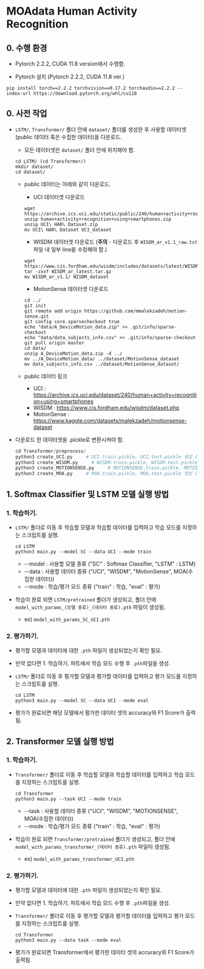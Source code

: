 # MOAdata Human Activity Recognition

## 0. 수행 환경
* Pytorch 2.2.2, CUDA 11.8 version에서 수행함.
  
* Pytorch 설치 (Pytorch 2.2.2, CUDA 11.8 ver.)
```
pip install torch==2.2.2 torchvision==0.17.2 torchaudio==2.2.2 --index-url https://download.pytorch.org/whl/cu118
```


## 0. 사전 작업
* `LSTM/`, `Transformer/` 폴더 안에 `dataset/` 폴더를 생성한 후 사용할 데이터셋(public 데이터 혹은 수집한 데이터)을 다운로드.
  * 모든 데이터셋은 `dataset/` 폴더 안에 위치해야 함.
  ```
  cd LSTM/ (cd Transformer/)
  mkdir dataset/
  cd dataset/
  ```
  * public 데이터는 아래와 같이 다운로드.
    * UCI 데이터셋 다운로드
    ```
    wget https://archive.ics.uci.edu/static/public/240/human+activity+recognition+using+smartphones.zip
    unzip human+activity+recognition+using+smartphones.zip
    unzip UCI\ HAR\ Dataset.zip
    mv UCI\ HAR\ Dataset UCI_dataset
    ```


    * WISDM 데이터셋 다운로드 (**주의** - 다운로드 후 `WISDM_ar_v1.1_raw.txt` 파일 내 일부 line을 수정해야 함.)
    ```
    wget https://www.cis.fordham.edu/wisdm/includes/datasets/latest/WISDM_ar_latest.tar.gz
    tar -zxvf WISDM_ar_latest.tar.gz
    mv WISDM_ar_v1.1/ WISDM_dataset
    ```

    * MotionSense 데이터셋 다운로드
    ```
    cd ../
    git init
    git remote add origin https://github.com/mmalekzadeh/motion-sense.git
    git config core.sparsecheckout true
    echo "data/A_DeviceMotion_data.zip" >> .git/info/sparse-checkout
    echo "data/data_subjects_info.csv" >> .git/info/sparse-checkout
    git pull origin master
    cd data/
    unzip A_DeviceMotion_data.zip -d ../
    mv ../A_DeviceMotion_data/ ../dataset/MotionSense_dataset
    mv data_subjects_info.csv ../dataset/MotionSense_dataset/
    ```  

  * public 데이터 링크
    * UCI : https://archive.ics.uci.edu/dataset/240/human+activity+recognition+using+smartphones
    * WISDM : https://www.cis.fordham.edu/wisdm/dataset.php
    * MotionSense : https://www.kaggle.com/datasets/malekzadeh/motionsense-dataset
 
* 다운로드 한 데이터셋을 .pickle로 변환시켜야 함.
  ```python
  cd Transformer/preprocess/
  python3 create_UCI.py     # UCI.train.pickle, UCI.test.pickle 생성 (public 데이터)
  python3 create_WISDM.py     # WISDM.train.pickle, WISDM.test.pickle 생성 (public 데이터)
  python3 create_MOTIONSENSE.py     # MOTIONSENSE.train.pickle, MOTIONSENSE.test.pickle 생성 (public 데이터)
  python3 create_MOA.py     # MOA.train.pickle, MOA.test.pickle 생성 (수집한 데이터) 
  ```


## 1. Softmax Classifier 및 LSTM 모델 실행 방법 
### 1. 학습하기.
* `LSTM/` 폴더로 이동 후 학습할 모델과 학습할 데이터를 입력하고 학습 모드를 지정하는 스크립트를 실행.
  
  ```
  cd LSTM
  python3 main.py --model SC --data UCI --mode train
  ```

    * --model : 사용할 모델 종류 ("SC" : Softmax Classifier, "LSTM" : LSTM)
    * --data : 사용할 데이터 종류 ("UCI", "WISDM", "MotionSense", MOA(수집한 데이터))
    * --mode : 학습/평가 모드 종류 ("train" : 학습, "eval" : 평가)

* 학습이 완료 되면 `LSTM/pretrained` 폴더가 생성되고, 폴더 안에 `model_with_params_(모델 종류)_(데이터 종류).pth` 파일이 생성됨.
  * ex) `model_with_params_SC_UCI.pth`

### 2. 평가하기.
* 평가할 모델과 데이터에 대한 `.pth` 파일이 생성되었는지 확인 필요.
* 만약 없다면 1. 학습하기. 파트에서 학습 모드 수행 후 `.pth`파일을 생성.
  
* `LSTM/` 폴더로 이동 후 평가할 모델과 평가할 데이터를 입력하고 평가 모드를 지정하는 스크립트를 실행.
  
  ```
  cd LSTM
  python3 main.py --model SC --data UCI --mode eval
  ```
* 평가가 완료되면 해당 모델에서 평가한 데이터 셋의 accuracy와 F1 Score가 출력됨.

## 2. Transformer 모델 실행 방법 
### 1. 학습하기.
* `Transformer/` 폴더로 이동 후 학습할 모델과 학습할 데이터를 입력하고 학습 모드를 지정하는 스크립트를 실행.
  
  ```
  cd Transformer
  python3 main.py --task UCI --mode train
  ```

    * --task : 사용할 데이터 종류 ("UCI", "WISDM", "MOTIONSENSE", MOA(수집한 데이터))
    * --mode : 학습/평가 모드 종류 ("train" : 학습, "eval" : 평가)

* 학습이 완료 되면 `Transformer/pretrained` 폴더가 생성되고, 폴더 안에 `model_with_params_transformer_(데이터 종류).pth` 파일이 생성됨.
  * ex) `model_with_params_transformer_UCI.pth`

### 2. 평가하기.
* 평가할 모델과 데이터에 대한 `.pth` 파일이 생성되었는지 확인 필요.
* 만약 없다면 1. 학습하기. 파트에서 학습 모드 수행 후 `.pth`파일을 생성.
  
* `Transformer/` 폴더로 이동 후 평가할 모델과 평가할 데이터를 입력하고 평가 모드를 지정하는 스크립트를 실행.
  
  ```
  cd Transformer
  python3 main.py --data task --mode eval
  ```
* 평가가 완료되면 Transformer에서 평가한 데이터 셋의 accuracy와 F1 Score가 출력됨.
